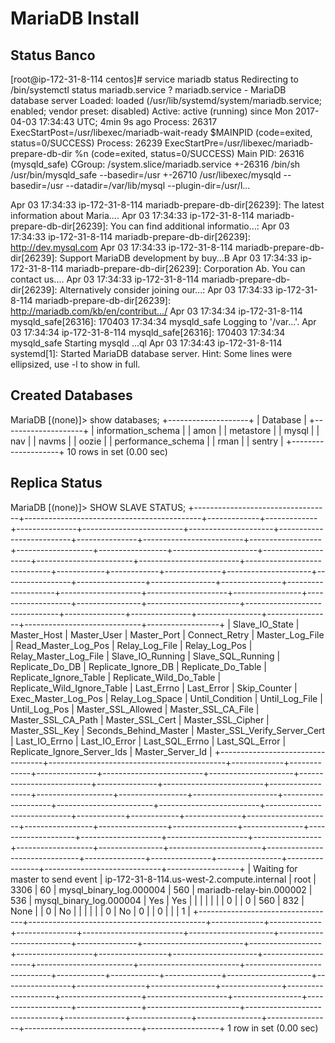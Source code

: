 # MariaDB Install

## Status Banco
[root@ip-172-31-8-114 centos]# service mariadb status
Redirecting to /bin/systemctl status  mariadb.service
? mariadb.service - MariaDB database server
   Loaded: loaded (/usr/lib/systemd/system/mariadb.service; enabled; vendor preset: disabled)
   Active: active (running) since Mon 2017-04-03 17:34:43 UTC; 4min 9s ago
  Process: 26317 ExecStartPost=/usr/libexec/mariadb-wait-ready $MAINPID (code=exited, status=0/SUCCESS)
  Process: 26239 ExecStartPre=/usr/libexec/mariadb-prepare-db-dir %n (code=exited, status=0/SUCCESS)
 Main PID: 26316 (mysqld_safe)
   CGroup: /system.slice/mariadb.service
           +-26316 /bin/sh /usr/bin/mysqld_safe --basedir=/usr
           +-26710 /usr/libexec/mysqld --basedir=/usr --datadir=/var/lib/mysql --plugin-dir=/usr/l...

Apr 03 17:34:33 ip-172-31-8-114 mariadb-prepare-db-dir[26239]: The latest information about Maria....
Apr 03 17:34:33 ip-172-31-8-114 mariadb-prepare-db-dir[26239]: You can find additional informatio...:
Apr 03 17:34:33 ip-172-31-8-114 mariadb-prepare-db-dir[26239]: http://dev.mysql.com
Apr 03 17:34:33 ip-172-31-8-114 mariadb-prepare-db-dir[26239]: Support MariaDB development by buy...B
Apr 03 17:34:33 ip-172-31-8-114 mariadb-prepare-db-dir[26239]: Corporation Ab. You can contact us....
Apr 03 17:34:33 ip-172-31-8-114 mariadb-prepare-db-dir[26239]: Alternatively consider joining our...:
Apr 03 17:34:33 ip-172-31-8-114 mariadb-prepare-db-dir[26239]: http://mariadb.com/kb/en/contribut.../
Apr 03 17:34:34 ip-172-31-8-114 mysqld_safe[26316]: 170403 17:34:34 mysqld_safe Logging to '/var...'.
Apr 03 17:34:34 ip-172-31-8-114 mysqld_safe[26316]: 170403 17:34:34 mysqld_safe Starting mysqld ...ql
Apr 03 17:34:43 ip-172-31-8-114 systemd[1]: Started MariaDB database server.
Hint: Some lines were ellipsized, use -l to show in full.

## Created Databases
MariaDB [(none)]> show databases;
+--------------------+
| Database           |
+--------------------+
| information_schema |
| amon               |
| metastore          |
| mysql              |
| nav                |
| navms              |
| oozie              |
| performance_schema |
| rman               |
| sentry             |
+--------------------+
10 rows in set (0.00 sec)

## Replica Status
MariaDB [(none)]> SHOW SLAVE STATUS;
+----------------------------------+--------------------------------------------+-------------+-------------+---------------+-------------------------+---------------------+--------------------------+---------------+-------------------------+------------------+-------------------+-----------------+---------------------+--------------------+------------------------+-------------------------+-----------------------------+------------+------------+--------------+---------------------+-----------------+-----------------+----------------+---------------+--------------------+--------------------+--------------------+-----------------+-------------------+----------------+-----------------------+-------------------------------+---------------+---------------+----------------+----------------+-----------------------------+------------------+
| Slave_IO_State                   | Master_Host                                | Master_User | Master_Port | Connect_Retry | Master_Log_File         | Read_Master_Log_Pos | Relay_Log_File           | Relay_Log_Pos | Relay_Master_Log_File   | Slave_IO_Running | Slave_SQL_Running | Replicate_Do_DB | Replicate_Ignore_DB | Replicate_Do_Table | Replicate_Ignore_Table | Replicate_Wild_Do_Table | Replicate_Wild_Ignore_Table | Last_Errno | Last_Error | Skip_Counter | Exec_Master_Log_Pos | Relay_Log_Space | Until_Condition | Until_Log_File | Until_Log_Pos | Master_SSL_Allowed | Master_SSL_CA_File | Master_SSL_CA_Path | Master_SSL_Cert | Master_SSL_Cipher | Master_SSL_Key | Seconds_Behind_Master | Master_SSL_Verify_Server_Cert | Last_IO_Errno | Last_IO_Error | Last_SQL_Errno | Last_SQL_Error | Replicate_Ignore_Server_Ids | Master_Server_Id |
+----------------------------------+--------------------------------------------+-------------+-------------+---------------+-------------------------+---------------------+--------------------------+---------------+-------------------------+------------------+-------------------+-----------------+---------------------+--------------------+------------------------+-------------------------+-----------------------------+------------+------------+--------------+---------------------+-----------------+-----------------+----------------+---------------+--------------------+--------------------+--------------------+-----------------+-------------------+----------------+-----------------------+-------------------------------+---------------+---------------+----------------+----------------+-----------------------------+------------------+
| Waiting for master to send event | ip-172-31-8-114.us-west-2.compute.internal | root        |        3306 |            60 | mysql_binary_log.000004 |                 560 | mariadb-relay-bin.000002 |           536 | mysql_binary_log.000004 | Yes              | Yes               |                 |                     |                    |                        |                         |                             |          0 |            |            0 |                 560 |             832 | None            |                |             0 | No                 |                    |                    |                 |                   |                |                     0 | No                            |             0 |               |              0 |                |                             |                1 |
+----------------------------------+--------------------------------------------+-------------+-------------+---------------+-------------------------+---------------------+--------------------------+---------------+-------------------------+------------------+-------------------+-----------------+---------------------+--------------------+------------------------+-------------------------+-----------------------------+------------+------------+--------------+---------------------+-----------------+-----------------+----------------+---------------+--------------------+--------------------+--------------------+-----------------+-------------------+----------------+-----------------------+-------------------------------+---------------+---------------+----------------+----------------+-----------------------------+------------------+
1 row in set (0.00 sec)
